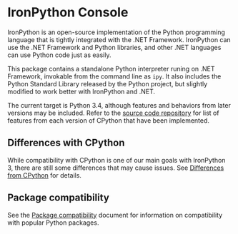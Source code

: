 IronPython Console
==================

IronPython is an open-source implementation of the Python programming language that is tightly integrated with the .NET Framework. IronPython can use the .NET Framework and Python libraries, and other .NET languages can use Python code just as easily.

This package contains a standalone Python interpreter runing on .NET Framework, invokable from the command line as `ipy`. It also includes the Python Standard Library released by the Python project, but slightly modified to work better with IronPython and .NET.

The current target is Python 3.4, although features and behaviors from later versions may be included. Refer to the [source code repository](https://github.com/IronLanguages/ironpython3) for list of features from each version of CPython that have been implemented.


## Differences with CPython
While compatibility with CPython is one of our main goals with IronPython 3, there are still some differences that may cause issues. See [Differences from CPython](https://github.com/IronLanguages/ironpython3/blob/master/Documentation/differences-from-c-python.md) for details.

## Package compatibility
See the [Package compatibility](https://github.com/IronLanguages/ironpython3/blob/master/Documentation/package-compatibility.md) document for information on compatibility with popular Python packages.
